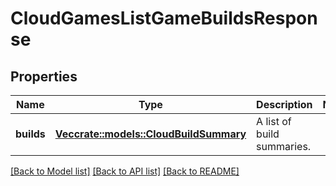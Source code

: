 # CloudGamesListGameBuildsResponse

## Properties

Name | Type | Description | Notes
------------ | ------------- | ------------- | -------------
**builds** | [**Vec<crate::models::CloudBuildSummary>**](CloudBuildSummary.md) | A list of build summaries. | 

[[Back to Model list]](../README.md#documentation-for-models) [[Back to API list]](../README.md#documentation-for-api-endpoints) [[Back to README]](../README.md)



